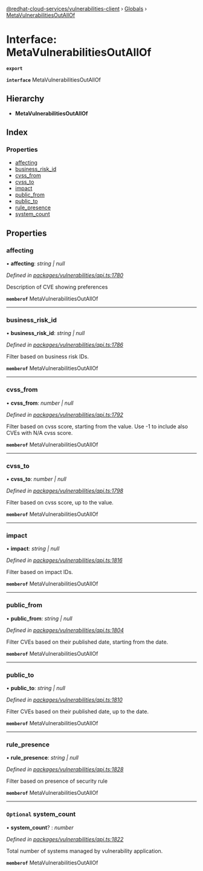 [@redhat-cloud-services/vulnerabilities-client](../README.md) › [Globals](../globals.md) › [MetaVulnerabilitiesOutAllOf](metavulnerabilitiesoutallof.md)

# Interface: MetaVulnerabilitiesOutAllOf

**`export`** 

**`interface`** MetaVulnerabilitiesOutAllOf

## Hierarchy

* **MetaVulnerabilitiesOutAllOf**

## Index

### Properties

* [affecting](metavulnerabilitiesoutallof.md#affecting)
* [business_risk_id](metavulnerabilitiesoutallof.md#business_risk_id)
* [cvss_from](metavulnerabilitiesoutallof.md#cvss_from)
* [cvss_to](metavulnerabilitiesoutallof.md#cvss_to)
* [impact](metavulnerabilitiesoutallof.md#impact)
* [public_from](metavulnerabilitiesoutallof.md#public_from)
* [public_to](metavulnerabilitiesoutallof.md#public_to)
* [rule_presence](metavulnerabilitiesoutallof.md#rule_presence)
* [system_count](metavulnerabilitiesoutallof.md#optional-system_count)

## Properties

###  affecting

• **affecting**: *string | null*

*Defined in [packages/vulnerabilities/api.ts:1780](https://github.com/RedHatInsights/javascript-clients/blob/master/packages/vulnerabilities/api.ts#L1780)*

Description of CVE showing preferences

**`memberof`** MetaVulnerabilitiesOutAllOf

___

###  business_risk_id

• **business_risk_id**: *string | null*

*Defined in [packages/vulnerabilities/api.ts:1786](https://github.com/RedHatInsights/javascript-clients/blob/master/packages/vulnerabilities/api.ts#L1786)*

Filter based on business risk IDs.

**`memberof`** MetaVulnerabilitiesOutAllOf

___

###  cvss_from

• **cvss_from**: *number | null*

*Defined in [packages/vulnerabilities/api.ts:1792](https://github.com/RedHatInsights/javascript-clients/blob/master/packages/vulnerabilities/api.ts#L1792)*

Filter based on cvss score, starting from the value. Use -1 to include also CVEs with N/A cvss score.

**`memberof`** MetaVulnerabilitiesOutAllOf

___

###  cvss_to

• **cvss_to**: *number | null*

*Defined in [packages/vulnerabilities/api.ts:1798](https://github.com/RedHatInsights/javascript-clients/blob/master/packages/vulnerabilities/api.ts#L1798)*

Filter based on cvss score, up to the value.

**`memberof`** MetaVulnerabilitiesOutAllOf

___

###  impact

• **impact**: *string | null*

*Defined in [packages/vulnerabilities/api.ts:1816](https://github.com/RedHatInsights/javascript-clients/blob/master/packages/vulnerabilities/api.ts#L1816)*

Filter based on impact IDs.

**`memberof`** MetaVulnerabilitiesOutAllOf

___

###  public_from

• **public_from**: *string | null*

*Defined in [packages/vulnerabilities/api.ts:1804](https://github.com/RedHatInsights/javascript-clients/blob/master/packages/vulnerabilities/api.ts#L1804)*

Filter CVEs based on their published date, starting from the date.

**`memberof`** MetaVulnerabilitiesOutAllOf

___

###  public_to

• **public_to**: *string | null*

*Defined in [packages/vulnerabilities/api.ts:1810](https://github.com/RedHatInsights/javascript-clients/blob/master/packages/vulnerabilities/api.ts#L1810)*

Filter CVEs based on their published date, up to the date.

**`memberof`** MetaVulnerabilitiesOutAllOf

___

###  rule_presence

• **rule_presence**: *string | null*

*Defined in [packages/vulnerabilities/api.ts:1828](https://github.com/RedHatInsights/javascript-clients/blob/master/packages/vulnerabilities/api.ts#L1828)*

Filter based on presence of security rule

**`memberof`** MetaVulnerabilitiesOutAllOf

___

### `Optional` system_count

• **system_count**? : *number*

*Defined in [packages/vulnerabilities/api.ts:1822](https://github.com/RedHatInsights/javascript-clients/blob/master/packages/vulnerabilities/api.ts#L1822)*

Total number of systems managed by vulnerability application.

**`memberof`** MetaVulnerabilitiesOutAllOf
